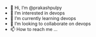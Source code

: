 - 👋 Hi, I’m @prakashpulpy
- 👀 I’m interested in devops
- 🌱 I’m currently learning devops
- 💞️ I’m looking to collaborate on devops
- 📫 How to reach me ...

<!---
prakashpulpy/prakashpulpy is a ✨ special ✨ repository because its `README.md` (this file) appears on your GitHub profile.
You can click the Preview link to take a look at your changes.
--->
